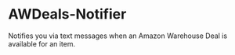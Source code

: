 # AWDeals-Notifier
Notifies you via text messages when an Amazon Warehouse Deal is available for an item.
